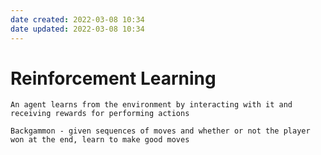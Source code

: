 ```yaml
---
date created: 2022-03-08 10:34
date updated: 2022-03-08 10:34
---
```


# Reinforcement Learning

```ad-idea
An agent learns from the environment by interacting with it and receiving rewards for performing actions
```

```ad-example
Backgammon - given sequences of moves and whether or not the player won at the end, learn to make good moves
```
